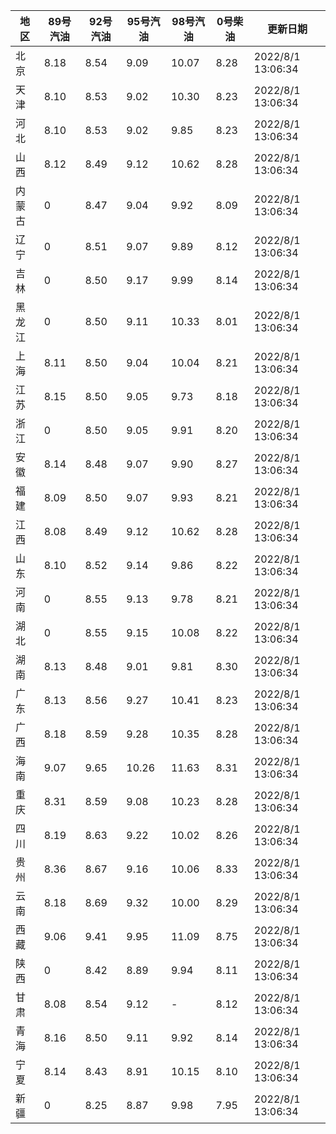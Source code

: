 | 地区 | 89号汽油 | 92号汽油 | 95号汽油 | 98号汽油 | 0号柴油 | 更新日期 |
| --- | --- | --- | --- | --- | --- | --- |
| 北京 | 8.18 | 8.54 | 9.09 | 10.07 | 8.28 | 2022/8/1 13:06:34 |
| 天津 | 8.10 | 8.53 | 9.02 | 10.30 | 8.23 | 2022/8/1 13:06:34 |
| 河北 | 8.10 | 8.53 | 9.02 | 9.85 | 8.23 | 2022/8/1 13:06:34 |
| 山西 | 8.12 | 8.49 | 9.12 | 10.62 | 8.28 | 2022/8/1 13:06:34 |
| 内蒙古 | 0 | 8.47 | 9.04 | 9.92 | 8.09 | 2022/8/1 13:06:34 |
| 辽宁 | 0 | 8.51 | 9.07 | 9.89 | 8.12 | 2022/8/1 13:06:34 |
| 吉林 | 0 | 8.50 | 9.17 | 9.99 | 8.14 | 2022/8/1 13:06:34 |
| 黑龙江 | 0 | 8.50 | 9.11 | 10.33 | 8.01 | 2022/8/1 13:06:34 |
| 上海 | 8.11 | 8.50 | 9.04 | 10.04 | 8.21 | 2022/8/1 13:06:34 |
| 江苏 | 8.15 | 8.50 | 9.05 | 9.73 | 8.18 | 2022/8/1 13:06:34 |
| 浙江 | 0 | 8.50 | 9.05 | 9.91 | 8.20 | 2022/8/1 13:06:34 |
| 安徽 | 8.14 | 8.48 | 9.07 | 9.90 | 8.27 | 2022/8/1 13:06:34 |
| 福建 | 8.09 | 8.50 | 9.07 | 9.93 | 8.21 | 2022/8/1 13:06:34 |
| 江西 | 8.08 | 8.49 | 9.12 | 10.62 | 8.28 | 2022/8/1 13:06:34 |
| 山东 | 8.10 | 8.52 | 9.14 | 9.86 | 8.22 | 2022/8/1 13:06:34 |
| 河南 | 0 | 8.55 | 9.13 | 9.78 | 8.21 | 2022/8/1 13:06:34 |
| 湖北 | 0 | 8.55 | 9.15 | 10.08 | 8.22 | 2022/8/1 13:06:34 |
| 湖南 | 8.13 | 8.48 | 9.01 | 9.81 | 8.30 | 2022/8/1 13:06:34 |
| 广东 | 8.13 | 8.56 | 9.27 | 10.41 | 8.23 | 2022/8/1 13:06:34 |
| 广西 | 8.18 | 8.59 | 9.28 | 10.35 | 8.28 | 2022/8/1 13:06:34 |
| 海南 | 9.07 | 9.65 | 10.26 | 11.63 | 8.31 | 2022/8/1 13:06:34 |
| 重庆 | 8.31 | 8.59 | 9.08 | 10.23 | 8.28 | 2022/8/1 13:06:34 |
| 四川 | 8.19 | 8.63 | 9.22 | 10.02 | 8.26 | 2022/8/1 13:06:34 |
| 贵州 | 8.36 | 8.67 | 9.16 | 10.06 | 8.33 | 2022/8/1 13:06:34 |
| 云南 | 8.18 | 8.69 | 9.32 | 10.00 | 8.29 | 2022/8/1 13:06:34 |
| 西藏 | 9.06 | 9.41 | 9.95 | 11.09 | 8.75 | 2022/8/1 13:06:34 |
| 陕西 | 0 | 8.42 | 8.89 | 9.94 | 8.11 | 2022/8/1 13:06:34 |
| 甘肃 | 8.08 | 8.54 | 9.12 | - | 8.12 | 2022/8/1 13:06:34 |
| 青海 | 8.16 | 8.50 | 9.11 | 9.92 | 8.14 | 2022/8/1 13:06:34 |
| 宁夏 | 8.14 | 8.43 | 8.91 | 10.15 | 8.10 | 2022/8/1 13:06:34 |
| 新疆 | 0 | 8.25 | 8.87 | 9.98 | 7.95 | 2022/8/1 13:06:34 |
